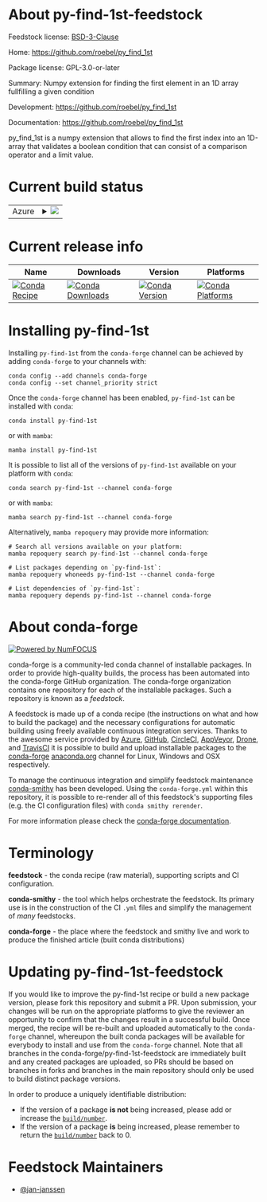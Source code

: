 About py-find-1st-feedstock
===========================

Feedstock license: [BSD-3-Clause](https://github.com/conda-forge/py-find-1st-feedstock/blob/main/LICENSE.txt)

Home: https://github.com/roebel/py_find_1st

Package license: GPL-3.0-or-later

Summary: Numpy extension for finding the first element in an 1D array fullfilling a given condition

Development: https://github.com/roebel/py_find_1st

Documentation: https://github.com/roebel/py_find_1st

py_find_1st is a numpy extension that allows to find the first index
into an 1D-array that validates a boolean condition that can consist
of a comparison operator and a limit value.


Current build status
====================


<table>
    
  <tr>
    <td>Azure</td>
    <td>
      <details>
        <summary>
          <a href="https://dev.azure.com/conda-forge/feedstock-builds/_build/latest?definitionId=14046&branchName=main">
            <img src="https://dev.azure.com/conda-forge/feedstock-builds/_apis/build/status/py-find-1st-feedstock?branchName=main">
          </a>
        </summary>
        <table>
          <thead><tr><th>Variant</th><th>Status</th></tr></thead>
          <tbody><tr>
              <td>linux_64_python3.10.____cpython</td>
              <td>
                <a href="https://dev.azure.com/conda-forge/feedstock-builds/_build/latest?definitionId=14046&branchName=main">
                  <img src="https://dev.azure.com/conda-forge/feedstock-builds/_apis/build/status/py-find-1st-feedstock?branchName=main&jobName=linux&configuration=linux%20linux_64_python3.10.____cpython" alt="variant">
                </a>
              </td>
            </tr><tr>
              <td>linux_64_python3.11.____cpython</td>
              <td>
                <a href="https://dev.azure.com/conda-forge/feedstock-builds/_build/latest?definitionId=14046&branchName=main">
                  <img src="https://dev.azure.com/conda-forge/feedstock-builds/_apis/build/status/py-find-1st-feedstock?branchName=main&jobName=linux&configuration=linux%20linux_64_python3.11.____cpython" alt="variant">
                </a>
              </td>
            </tr><tr>
              <td>linux_64_python3.12.____cpython</td>
              <td>
                <a href="https://dev.azure.com/conda-forge/feedstock-builds/_build/latest?definitionId=14046&branchName=main">
                  <img src="https://dev.azure.com/conda-forge/feedstock-builds/_apis/build/status/py-find-1st-feedstock?branchName=main&jobName=linux&configuration=linux%20linux_64_python3.12.____cpython" alt="variant">
                </a>
              </td>
            </tr><tr>
              <td>linux_64_python3.13.____cp313</td>
              <td>
                <a href="https://dev.azure.com/conda-forge/feedstock-builds/_build/latest?definitionId=14046&branchName=main">
                  <img src="https://dev.azure.com/conda-forge/feedstock-builds/_apis/build/status/py-find-1st-feedstock?branchName=main&jobName=linux&configuration=linux%20linux_64_python3.13.____cp313" alt="variant">
                </a>
              </td>
            </tr><tr>
              <td>linux_64_python3.9.____cpython</td>
              <td>
                <a href="https://dev.azure.com/conda-forge/feedstock-builds/_build/latest?definitionId=14046&branchName=main">
                  <img src="https://dev.azure.com/conda-forge/feedstock-builds/_apis/build/status/py-find-1st-feedstock?branchName=main&jobName=linux&configuration=linux%20linux_64_python3.9.____cpython" alt="variant">
                </a>
              </td>
            </tr><tr>
              <td>osx_64_python3.10.____cpython</td>
              <td>
                <a href="https://dev.azure.com/conda-forge/feedstock-builds/_build/latest?definitionId=14046&branchName=main">
                  <img src="https://dev.azure.com/conda-forge/feedstock-builds/_apis/build/status/py-find-1st-feedstock?branchName=main&jobName=osx&configuration=osx%20osx_64_python3.10.____cpython" alt="variant">
                </a>
              </td>
            </tr><tr>
              <td>osx_64_python3.11.____cpython</td>
              <td>
                <a href="https://dev.azure.com/conda-forge/feedstock-builds/_build/latest?definitionId=14046&branchName=main">
                  <img src="https://dev.azure.com/conda-forge/feedstock-builds/_apis/build/status/py-find-1st-feedstock?branchName=main&jobName=osx&configuration=osx%20osx_64_python3.11.____cpython" alt="variant">
                </a>
              </td>
            </tr><tr>
              <td>osx_64_python3.12.____cpython</td>
              <td>
                <a href="https://dev.azure.com/conda-forge/feedstock-builds/_build/latest?definitionId=14046&branchName=main">
                  <img src="https://dev.azure.com/conda-forge/feedstock-builds/_apis/build/status/py-find-1st-feedstock?branchName=main&jobName=osx&configuration=osx%20osx_64_python3.12.____cpython" alt="variant">
                </a>
              </td>
            </tr><tr>
              <td>osx_64_python3.13.____cp313</td>
              <td>
                <a href="https://dev.azure.com/conda-forge/feedstock-builds/_build/latest?definitionId=14046&branchName=main">
                  <img src="https://dev.azure.com/conda-forge/feedstock-builds/_apis/build/status/py-find-1st-feedstock?branchName=main&jobName=osx&configuration=osx%20osx_64_python3.13.____cp313" alt="variant">
                </a>
              </td>
            </tr><tr>
              <td>osx_64_python3.9.____cpython</td>
              <td>
                <a href="https://dev.azure.com/conda-forge/feedstock-builds/_build/latest?definitionId=14046&branchName=main">
                  <img src="https://dev.azure.com/conda-forge/feedstock-builds/_apis/build/status/py-find-1st-feedstock?branchName=main&jobName=osx&configuration=osx%20osx_64_python3.9.____cpython" alt="variant">
                </a>
              </td>
            </tr><tr>
              <td>win_64_python3.10.____cpython</td>
              <td>
                <a href="https://dev.azure.com/conda-forge/feedstock-builds/_build/latest?definitionId=14046&branchName=main">
                  <img src="https://dev.azure.com/conda-forge/feedstock-builds/_apis/build/status/py-find-1st-feedstock?branchName=main&jobName=win&configuration=win%20win_64_python3.10.____cpython" alt="variant">
                </a>
              </td>
            </tr><tr>
              <td>win_64_python3.11.____cpython</td>
              <td>
                <a href="https://dev.azure.com/conda-forge/feedstock-builds/_build/latest?definitionId=14046&branchName=main">
                  <img src="https://dev.azure.com/conda-forge/feedstock-builds/_apis/build/status/py-find-1st-feedstock?branchName=main&jobName=win&configuration=win%20win_64_python3.11.____cpython" alt="variant">
                </a>
              </td>
            </tr><tr>
              <td>win_64_python3.12.____cpython</td>
              <td>
                <a href="https://dev.azure.com/conda-forge/feedstock-builds/_build/latest?definitionId=14046&branchName=main">
                  <img src="https://dev.azure.com/conda-forge/feedstock-builds/_apis/build/status/py-find-1st-feedstock?branchName=main&jobName=win&configuration=win%20win_64_python3.12.____cpython" alt="variant">
                </a>
              </td>
            </tr><tr>
              <td>win_64_python3.13.____cp313</td>
              <td>
                <a href="https://dev.azure.com/conda-forge/feedstock-builds/_build/latest?definitionId=14046&branchName=main">
                  <img src="https://dev.azure.com/conda-forge/feedstock-builds/_apis/build/status/py-find-1st-feedstock?branchName=main&jobName=win&configuration=win%20win_64_python3.13.____cp313" alt="variant">
                </a>
              </td>
            </tr><tr>
              <td>win_64_python3.9.____cpython</td>
              <td>
                <a href="https://dev.azure.com/conda-forge/feedstock-builds/_build/latest?definitionId=14046&branchName=main">
                  <img src="https://dev.azure.com/conda-forge/feedstock-builds/_apis/build/status/py-find-1st-feedstock?branchName=main&jobName=win&configuration=win%20win_64_python3.9.____cpython" alt="variant">
                </a>
              </td>
            </tr>
          </tbody>
        </table>
      </details>
    </td>
  </tr>
</table>

Current release info
====================

| Name | Downloads | Version | Platforms |
| --- | --- | --- | --- |
| [![Conda Recipe](https://img.shields.io/badge/recipe-py--find--1st-green.svg)](https://anaconda.org/conda-forge/py-find-1st) | [![Conda Downloads](https://img.shields.io/conda/dn/conda-forge/py-find-1st.svg)](https://anaconda.org/conda-forge/py-find-1st) | [![Conda Version](https://img.shields.io/conda/vn/conda-forge/py-find-1st.svg)](https://anaconda.org/conda-forge/py-find-1st) | [![Conda Platforms](https://img.shields.io/conda/pn/conda-forge/py-find-1st.svg)](https://anaconda.org/conda-forge/py-find-1st) |

Installing py-find-1st
======================

Installing `py-find-1st` from the `conda-forge` channel can be achieved by adding `conda-forge` to your channels with:

```
conda config --add channels conda-forge
conda config --set channel_priority strict
```

Once the `conda-forge` channel has been enabled, `py-find-1st` can be installed with `conda`:

```
conda install py-find-1st
```

or with `mamba`:

```
mamba install py-find-1st
```

It is possible to list all of the versions of `py-find-1st` available on your platform with `conda`:

```
conda search py-find-1st --channel conda-forge
```

or with `mamba`:

```
mamba search py-find-1st --channel conda-forge
```

Alternatively, `mamba repoquery` may provide more information:

```
# Search all versions available on your platform:
mamba repoquery search py-find-1st --channel conda-forge

# List packages depending on `py-find-1st`:
mamba repoquery whoneeds py-find-1st --channel conda-forge

# List dependencies of `py-find-1st`:
mamba repoquery depends py-find-1st --channel conda-forge
```


About conda-forge
=================

[![Powered by
NumFOCUS](https://img.shields.io/badge/powered%20by-NumFOCUS-orange.svg?style=flat&colorA=E1523D&colorB=007D8A)](https://numfocus.org)

conda-forge is a community-led conda channel of installable packages.
In order to provide high-quality builds, the process has been automated into the
conda-forge GitHub organization. The conda-forge organization contains one repository
for each of the installable packages. Such a repository is known as a *feedstock*.

A feedstock is made up of a conda recipe (the instructions on what and how to build
the package) and the necessary configurations for automatic building using freely
available continuous integration services. Thanks to the awesome service provided by
[Azure](https://azure.microsoft.com/en-us/services/devops/), [GitHub](https://github.com/),
[CircleCI](https://circleci.com/), [AppVeyor](https://www.appveyor.com/),
[Drone](https://cloud.drone.io/welcome), and [TravisCI](https://travis-ci.com/)
it is possible to build and upload installable packages to the
[conda-forge](https://anaconda.org/conda-forge) [anaconda.org](https://anaconda.org/)
channel for Linux, Windows and OSX respectively.

To manage the continuous integration and simplify feedstock maintenance
[conda-smithy](https://github.com/conda-forge/conda-smithy) has been developed.
Using the ``conda-forge.yml`` within this repository, it is possible to re-render all of
this feedstock's supporting files (e.g. the CI configuration files) with ``conda smithy rerender``.

For more information please check the [conda-forge documentation](https://conda-forge.org/docs/).

Terminology
===========

**feedstock** - the conda recipe (raw material), supporting scripts and CI configuration.

**conda-smithy** - the tool which helps orchestrate the feedstock.
                   Its primary use is in the construction of the CI ``.yml`` files
                   and simplify the management of *many* feedstocks.

**conda-forge** - the place where the feedstock and smithy live and work to
                  produce the finished article (built conda distributions)


Updating py-find-1st-feedstock
==============================

If you would like to improve the py-find-1st recipe or build a new
package version, please fork this repository and submit a PR. Upon submission,
your changes will be run on the appropriate platforms to give the reviewer an
opportunity to confirm that the changes result in a successful build. Once
merged, the recipe will be re-built and uploaded automatically to the
`conda-forge` channel, whereupon the built conda packages will be available for
everybody to install and use from the `conda-forge` channel.
Note that all branches in the conda-forge/py-find-1st-feedstock are
immediately built and any created packages are uploaded, so PRs should be based
on branches in forks and branches in the main repository should only be used to
build distinct package versions.

In order to produce a uniquely identifiable distribution:
 * If the version of a package **is not** being increased, please add or increase
   the [``build/number``](https://docs.conda.io/projects/conda-build/en/latest/resources/define-metadata.html#build-number-and-string).
 * If the version of a package **is** being increased, please remember to return
   the [``build/number``](https://docs.conda.io/projects/conda-build/en/latest/resources/define-metadata.html#build-number-and-string)
   back to 0.

Feedstock Maintainers
=====================

* [@jan-janssen](https://github.com/jan-janssen/)

